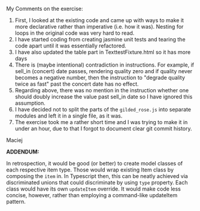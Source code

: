 
My Comments on the exercise:

1. First, I looked at the existing code and came up with ways to make it more declarative rather than imperative (i.e. how it was). Nesting for loops in the original code was very hard to read.
2. I have started coding from creating jasmine unit tests and tearing the code apart until it was essentially refactored.
3. I have also updated the table part in TexttestFixture.html so it has more days
4. There is (maybe intentional) contradiction in instructions. For example, if sell_in (concert) date passes, rendering quality zero and if quality never becomes a negative number, then the instruction to "degrade quality twice as fast" past the concert date has no effect.
5. Regarding above, there was no mention in the instruction whether one should doubly increase the value past sell_in date so I have ignored this assumption.
6. I have decided not to split the parts of the `gilded_rose.js` into separate modules and left it in a single file, as it was.
7. The exercise took me a rather short time and I was trying to make it in under an hour, due to that I forgot to document clear git commit history.

Maciej

**ADDENDUM:**

In retrospection, it would be good (or better) to create model classes of each respective item type. Those would wrap existing Item class by composing the `item` in. In Typescript then, this can be neatly achieved via discriminated unions that could discriminate by using `type` property. Each class would have its own `updateItem` override. It would make code less concise, however, rather than employing a command-like updateItem pattern.

